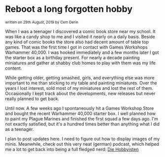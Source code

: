 [_template]: #null (blog-article)
[_pagetitle]: #null (Reboot a long forgotten hobby)
[_description]: #null (When I was a teenager I discovered a comic book store near my school. It was like a candy shop to me and I visited it nearly on a daily basis. beside any kind of comic books the store also had decent amount of table top games. That was the first time I got in contact with Games Workshops Warhammer 40,000.)

# Reboot a long forgotten hobby
<small>written on 29th August, 2019 by Cem Derin</small>

When I was a teenager I discovered a comic book store near my school. It was like a candy shop to me and I visited it nearly 
on a daily basis. Beside any kind of comic books the store also had decent amount of table top games. That was the first time
I got in contact with Games Workshops Warhammer 40,000. I was hooked immediately and a few months later I got the starter box
as a birthday present. For nearly a decade painting miniatures and gather at shabby club homes to play with them was my life content.

While getting older, getting smashed, girls, and everything else was more important to me than sticking to my table and painting miniatures. 
Over the years I lost interest, sold most of my miniatures and lost the rest of them. Occasionally I kept track about the developments, new releases
but never really planned to get back.

Until now. A few weeks ago I spontaneously hit a Games Workshop Store and bought the recent Warhammer 40,000 starter box. I well planned how to
paint my Plague Marines and finished the first squad a few days ago. I'm not exactly satisfied, but it's a hundred times better than anything what I did
as a teenager. 

I plan to post updates here. I need to figure out how to display images of my minis. Meanwhile, check out this very neat
(german) podcast, which helped me a lot to get back into being a full fledged nerd: [Die Hobbyisten](https://www.diehobbyisten.net/)

